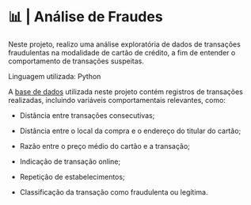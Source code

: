 # 📊 | Análise de Fraudes
Neste projeto, realizo uma análise exploratória de dados de transações fraudulentas na modalidade de cartão de crédito, a fim de entender o comportamento de transações suspeitas.

Linguagem utilizada: Python

A [base de dados](https://www.kaggle.com/datasets/dhanushnarayananr/credit-card-fraud/code) utilizada neste projeto contém registros de transações realizadas, incluindo variáveis comportamentais relevantes, como:

- Distância entre transações consecutivas;

- Distância entre o local da compra e o endereço do titular do cartão;

- Razão entre o preço médio do cartão e a transação;

- Indicação de transação online;

- Repetição de estabelecimentos;

- Classificação da transação como fraudulenta ou legítima.
